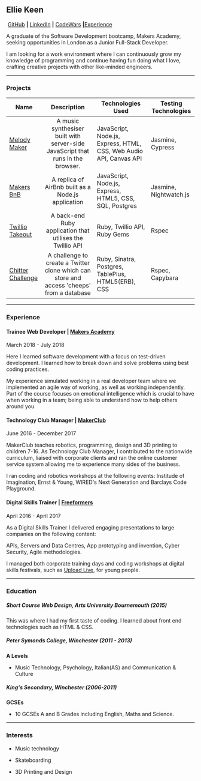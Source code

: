 

##                                        					                                               Ellie Keen

​                                                      [GitHub](https://github.com/ellie-keen) **|** [LinkedIn](https://www.linkedin.com/in/ellie-keen-4993a2123/) **|** [CodeWars](https://www.codewars.com/users/ellie-keen) **|**[Experience](#experience)

A graduate of the Software Development bootcamp, Makers Academy, seeking opportunities in London as a Junior Full-Stack Developer. 

I am looking for a work environment where I can continuously grow my knowledge of programming and continue having fun doing what I love, crafting creative projects with other like-minded engineers. 

---

### Projects

| Name                                                         |                         Description                          | Technologies Used                                            | Testing Technologies   |
| ------------------------------------------------------------ | :----------------------------------------------------------: | ------------------------------------------------------------ | ---------------------- |
| [Melody Maker](https://github.com/ellie-keen/melody-maker/)  | A music synthesiser built with server-side JavaScript that runs in the browser. | JavaScript, Node.js, Express, HTML, CSS, Web Audio API, Canvas API | Jasmine, Cypress       |
| [Makers BnB](https://github.com/ellie-keen/makersBnb)        |      A replica of AirBnb built as a Node.js application      | JavaScript, Node.js, Express, HTML5, CSS, SQL, Postgres      | Jasmine, Nightwatch.js |
| [Twillio Takeout](https://github.com/ellie-keen/twillio-takeout) |  A back-end Ruby application that utilises the Twillio API   | Ruby, Twillio API, Ruby Gems                                 | Rspec                  |
| [Chitter Challenge](https://github.com/ellie-keen/chitter-challenge) | A challenge to create a Twitter clone which can store and access 'cheeps' from a database | Ruby, Sinatra, Postgres, TablePlus, HTML5(ERB), CSS          | Rspec, Capybara        |

---

### Experience

#### Trainee Web Developer | [Makers Academy](https://makers.tech/)

March 2018 - July 2018

Here I learned software development with a focus on test-driven development. I learned how to break down and solve problems using best coding practices.

My experience simulated working in a real developer team where we implemented an agile way of working, as well as working independently. Part of the course focuses on emotional intelligence which is crucial to have when working in a team; being able to understand how to help others around you.

#### Technology Club Manager | [MakerClub](http://makerclub.org/)
June 2016 - December 2017    

MakerClub teaches robotics, programming, design and 3D printing to children 7-16. As Technology Club Manager, I contributed to the nationwide curriculum, liaised with corporate clients and ran the online customer service system allowing me to experience many sides of the business.

I ran coding and robotics workshops at the following events: Institude of Imagination, Ernst & Young, WIRED's Next Generation and Barclays Code Playground.

#### Digital Skills Trainer | [Freeformers](https://freeformers.com/)
April 2016 - April 2017   

As a Digital Skills Trainer I delivered engaging presentations to large companies on the following content:

APIs, Servers and Data Centres, App prototyping and invention, Cyber Security, Agile methodologies.

I managed both corporate training days and coding workshops at digital skills festivals, such as [Upload Live](https://www.youtube.com/watch?v=kVkD0f-tos8), for young people. 

---

### Education

##### Short Course Web Design, Arts University Bournemouth (2015)

This was where I had my first taste of coding. I learned about front end technologies such as HTML & CSS.

##### Peter Symonds College, Winchester (2011 - 2013)

**A Levels**
- Music Technology, Psychology, Italian(AS) and Communication & Culture

##### King's Secondary, Winchester (2006-2011)


**GCSEs**

- 10 GCSEs A and B Grades including English, Maths and Science.

---

### Interests

* Music technology

* Skateboarding

* 3D Printing and Design

  


